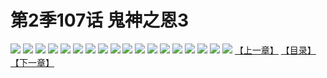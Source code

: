 # 第2季107话 鬼神之恩3
![](https://s2.baozimh.com/scomic/sanyanxiaotianlu-samanhua/0/563-6idp/1.jpg)
![](https://s2.baozimh.com/scomic/sanyanxiaotianlu-samanhua/0/563-6idp/2.jpg)
![](https://s2.baozimh.com/scomic/sanyanxiaotianlu-samanhua/0/563-6idp/3.jpg)
![](https://s2.baozimh.com/scomic/sanyanxiaotianlu-samanhua/0/563-6idp/4.jpg)
![](https://s2.baozimh.com/scomic/sanyanxiaotianlu-samanhua/0/563-6idp/5.jpg)
![](https://s2.baozimh.com/scomic/sanyanxiaotianlu-samanhua/0/563-6idp/6.jpg)
![](https://s2.baozimh.com/scomic/sanyanxiaotianlu-samanhua/0/563-6idp/7.jpg)
![](https://s2.baozimh.com/scomic/sanyanxiaotianlu-samanhua/0/563-6idp/8.jpg)
![](https://s2.baozimh.com/scomic/sanyanxiaotianlu-samanhua/0/563-6idp/9.jpg)
![](https://s2.baozimh.com/scomic/sanyanxiaotianlu-samanhua/0/563-6idp/10.jpg)
![](https://s2.baozimh.com/scomic/sanyanxiaotianlu-samanhua/0/563-6idp/11.jpg)
![](https://s2.baozimh.com/scomic/sanyanxiaotianlu-samanhua/0/563-6idp/12.jpg)
![](https://s2.baozimh.com/scomic/sanyanxiaotianlu-samanhua/0/563-6idp/13.jpg)
![](https://s2.baozimh.com/scomic/sanyanxiaotianlu-samanhua/0/563-6idp/14.jpg)
![](https://s2.baozimh.com/scomic/sanyanxiaotianlu-samanhua/0/563-6idp/15.jpg)
![](https://s2.baozimh.com/scomic/sanyanxiaotianlu-samanhua/0/563-6idp/16.jpg)
![](https://s2.baozimh.com/scomic/sanyanxiaotianlu-samanhua/0/563-6idp/17.jpg)
![](https://s2.baozimh.com/scomic/sanyanxiaotianlu-samanhua/0/563-6idp/18.jpg)
[【上一章】](./563.md)
[【目录】](./README.md)
[【下一章】](./565.md)
